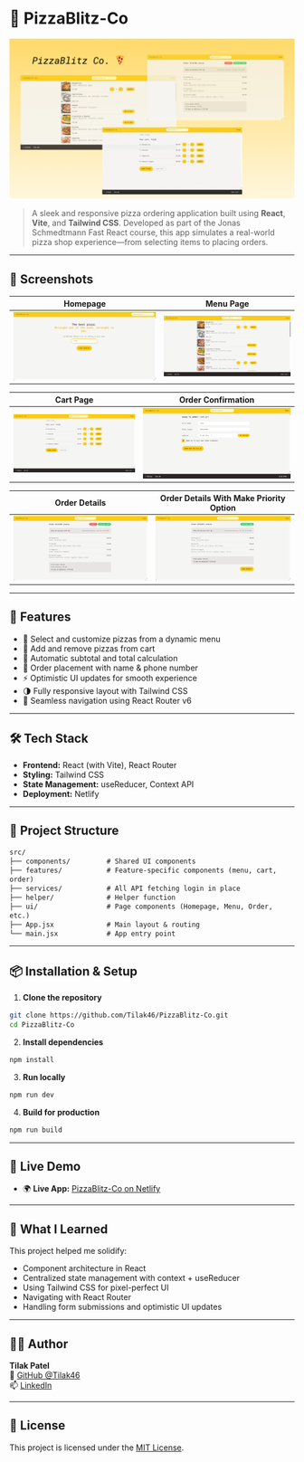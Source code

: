 # 🍕 PizzaBlitz-Co

![PizzaBlitz Banner](./public/assets/screenshots/banner.png)

> A sleek and responsive pizza ordering application built using **React**, **Vite**, and **Tailwind CSS**. Developed as part of the Jonas Schmedtmann Fast React course, this app simulates a real-world pizza shop experience—from selecting items to placing orders.

---

## 📸 Screenshots

| Homepage                                          | Menu Page                                     |
| ------------------------------------------------- | --------------------------------------------- |
| ![Home](./public/assets/screenshots/homepage.png) | ![Menu](./public/assets/screenshots/menu.png) |

| Cart Page                                     | Order Confirmation                                  |
| --------------------------------------------- | --------------------------------------------------- |
| ![Cart](./public/assets/screenshots/cart.png) | ![Order](./public/assets/screenshots/orderpage.png) |

| Order Details                                      | Order Details With Make Priority Option                       |
| -------------------------------------------------- | ------------------------------------------------------------- |
| ![Cart](./public/assets/screenshots/orderlist.png) | ![Order](./public/assets/screenshots/orderbeforepriority.png) |

---

## 🚀 Features

- 🍕 Select and customize pizzas from a dynamic menu
- 🛒 Add and remove pizzas from cart
- 💸 Automatic subtotal and total calculation
- 📝 Order placement with name & phone number
- ⚡ Optimistic UI updates for smooth experience
- 🌗 Fully responsive layout with Tailwind CSS
- 🧭 Seamless navigation using React Router v6

---

## 🛠 Tech Stack

- **Frontend:** React (with Vite), React Router
- **Styling:** Tailwind CSS
- **State Management:** useReducer, Context API
- **Deployment:** Netlify

---

## 📂 Project Structure

```
src/
├── components/         # Shared UI components
├── features/           # Feature-specific components (menu, cart, order)
├── services/           # All API fetching login in place
├── helper/             # Helper function
├── ui/                 # Page components (Homepage, Menu, Order, etc.)
├── App.jsx             # Main layout & routing
└── main.jsx            # App entry point
```

---

## 📦 Installation & Setup

1. **Clone the repository**

```bash
git clone https://github.com/Tilak46/PizzaBlitz-Co.git
cd PizzaBlitz-Co
```

2. **Install dependencies**

```bash
npm install
```

3. **Run locally**

```bash
npm run dev
```

4. **Build for production**

```bash
npm run build
```

---

## 🔗 Live Demo

- 🌍 **Live App:** [PizzaBlitz-Co on Netlify](https://pizza-blitz-by-tilak.netlify.app)

---

## 🧠 What I Learned

This project helped me solidify:

- Component architecture in React
- Centralized state management with context + useReducer
- Using Tailwind CSS for pixel-perfect UI
- Navigating with React Router
- Handling form submissions and optimistic UI updates

---

## 🙋‍♂️ Author

**Tilak Patel**  
🔗 [GitHub @Tilak46](https://github.com/Tilak46)  
📫 [LinkedIn](https://www.linkedin.com/in/tilakpatel46/)

---

## 📄 License

This project is licensed under the [MIT License](LICENSE).
